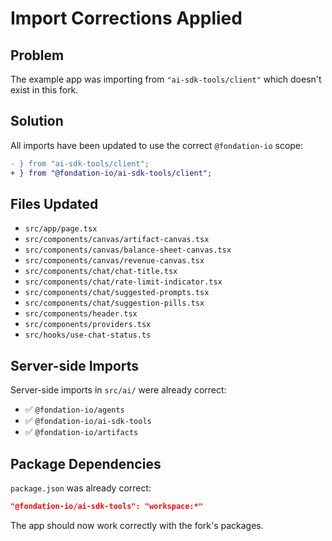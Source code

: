 # Import Corrections Applied

## Problem
The example app was importing from `"ai-sdk-tools/client"` which doesn't exist in this fork.

## Solution
All imports have been updated to use the correct `@fondation-io` scope:

```diff
- } from "ai-sdk-tools/client";
+ } from "@fondation-io/ai-sdk-tools/client";
```

## Files Updated
- `src/app/page.tsx`
- `src/components/canvas/artifact-canvas.tsx`
- `src/components/canvas/balance-sheet-canvas.tsx`
- `src/components/canvas/revenue-canvas.tsx`
- `src/components/chat/chat-title.tsx`
- `src/components/chat/rate-limit-indicator.tsx`
- `src/components/chat/suggested-prompts.tsx`
- `src/components/chat/suggestion-pills.tsx`
- `src/components/header.tsx`
- `src/components/providers.tsx`
- `src/hooks/use-chat-status.ts`

## Server-side Imports
Server-side imports in `src/ai/` were already correct:
- ✅ `@fondation-io/agents`
- ✅ `@fondation-io/ai-sdk-tools`
- ✅ `@fondation-io/artifacts`

## Package Dependencies
`package.json` was already correct:
```json
"@fondation-io/ai-sdk-tools": "workspace:*"
```

The app should now work correctly with the fork's packages.
